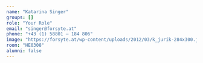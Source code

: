 ```yaml
---
name: "Katarina Singer"
groups: []
role: "Your Role"
email: "singer@forsyte.at"
phone: "+43 (1) 58801 – 184 806"
image: "https://forsyte.at/wp-content/uploads/2012/03/k_jurik-284x300.jpg"
room: "HE0308"
alumni: false
---
```


<!--
Your custom content goes here.
-->